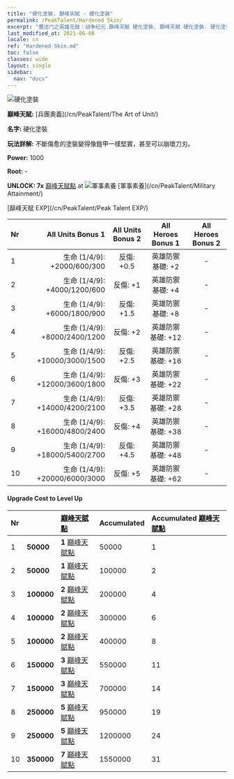 ```yaml
---
title: "硬化塗裝. 巔峰天賦 - 硬化塗裝"
permalink: /PeakTalent/Hardened Skin/
excerpt: "魔法门之英雄无敌：战争纪元 巔峰天賦 硬化塗裝. 巔峰天賦 硬化塗裝. 硬化塗裝"
last_modified_at: 2021-06-08
locale: cn
ref: "Hardened Skin.md"
toc: false
classes: wide
layout: single
sidebar:
  nav: "docs"
---
```


  ![硬化塗裝](/images/pt/talent_2007.png)

  **巔峰天賦:** [兵團奧義](/cn/PeakTalent/The Art of Unit/)

  **名字:** 硬化塗裝

  **玩法詳解:** 不斷傷愈的塗裝變得像鎧甲一樣堅實，甚至可以崩壞刀刃。

  **Power:** 1000

  **Root:** -

  **UNLOCK: 7x** [巔峰天賦點](/cn/Items/con_934/) at ![軍事素養](/images/pt/talent_2006.png) [軍事素養](/cn/PeakTalent/Military Attainment/)

  [巔峰天賦 EXP](/cn/PeakTalent/Peak Talent EXP/)

  | Nr | All Units Bonus 1 | All Units Bonus 2 | All Heroes Bonus 1 | All Heroes Bonus 2 |
  |:---|--------------:|:-------------:|:-------------:|:-------------:|
  | 1 | 生命 (1/4/9): +2000/600/300 | 反傷: +0.5 | 英雄防禦基礎: +2 | - |
  | 2 | 生命 (1/4/9): +4000/1200/600 | 反傷: +1 | 英雄防禦基礎: +4 | - |
  | 3 | 生命 (1/4/9): +6000/1800/900 | 反傷: +1.5 | 英雄防禦基礎: +8 | - |
  | 4 | 生命 (1/4/9): +8000/2400/1200 | 反傷: +2 | 英雄防禦基礎: +12 | - |
  | 5 | 生命 (1/4/9): +10000/3000/1500 | 反傷: +2.5 | 英雄防禦基礎: +16 | - |
  | 6 | 生命 (1/4/9): +12000/3600/1800 | 反傷: +3 | 英雄防禦基礎: +22 | - |
  | 7 | 生命 (1/4/9): +14000/4200/2100 | 反傷: +3.5 | 英雄防禦基礎: +28 | - |
  | 8 | 生命 (1/4/9): +16000/4800/2400 | 反傷: +4 | 英雄防禦基礎: +38 | - |
  | 9 | 生命 (1/4/9): +18000/5400/2700 | 反傷: +4.5 | 英雄防禦基礎: +48 | - |
  | 10 | 生命 (1/4/9): +20000/6000/3000 | 反傷: +5 | 英雄防禦基礎: +62 | - |


#### Upgrade Cost to Level Up

  | Nr | <i class="fas fa-coins"/> | [巔峰天賦點](/cn/Items/con_934/) | Accumulated <i class="fas fa-coins"/> | Accumulated [巔峰天賦點](/cn/Items/con_934/) |
  |:---|:--------------|:-------------|:-------------|:-------------|
  | 1 | **50000** | **1** [巔峰天賦點](/cn/Items/con_934/) | 50000 | 1 |
  | 2 | **50000** | **1** [巔峰天賦點](/cn/Items/con_934/) | 100000 | 2 |
  | 3 | **100000** | **2** [巔峰天賦點](/cn/Items/con_934/) | 200000 | 4 |
  | 4 | **100000** | **2** [巔峰天賦點](/cn/Items/con_934/) | 300000 | 6 |
  | 5 | **100000** | **2** [巔峰天賦點](/cn/Items/con_934/) | 400000 | 8 |
  | 6 | **150000** | **3** [巔峰天賦點](/cn/Items/con_934/) | 550000 | 11 |
  | 7 | **150000** | **3** [巔峰天賦點](/cn/Items/con_934/) | 700000 | 14 |
  | 8 | **250000** | **5** [巔峰天賦點](/cn/Items/con_934/) | 950000 | 19 |
  | 9 | **250000** | **5** [巔峰天賦點](/cn/Items/con_934/) | 1200000 | 24 |
  | 10 | **350000** | **7** [巔峰天賦點](/cn/Items/con_934/) | 1550000 | 31 |
